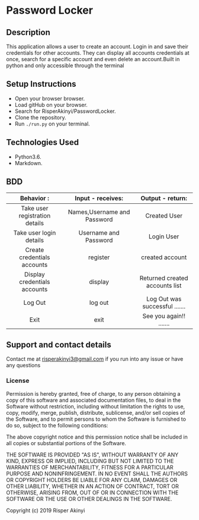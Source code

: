 # Password Locker

## Description

This application allows a user to create an account. Login in and save their credentials for other accounts. They can display all accounts credentials at once, search for a specific account and even delete an account.Built in python and only accessible through the terminal

## Setup Instructions

- Open your browser browser.
- Load gitHub on your browser.
- Search for RisperAkinyi/PasswordLocker.
- Clone the repository.
- Run `./run.py` on your terminal.

## Technologies Used

- Python3.6.
- Markdown.

## BDD

|           Behavior :           |      Input - receives:      |        Output - return:        |
| :----------------------------: | :-------------------------: | :----------------------------: |
| Take user registration details | Names,Username and Password |          Created User          |
|    Take user login details     |    Username and Password    |           Login User           |
|  Create credentials accounts   |          register           |        created account         |
|  Display credentials accounts  |           display           | Returned created accounts list |
|            Log Out             |           log out           | Log Out was successful ....... |
|              Exit              |            exit             |    See you again!! .......     |

## Support and contact details

Contact me at risperakinyi3@gmail.com if you run into any issue or have any questions

### License

Permission is hereby granted, free of charge, to any person obtaining a copy
of this software and associated documentation files, to deal
in the Software without restriction, including without limitation the rights
to use, copy, modify, merge, publish, distribute, sublicense, and/or sell
copies of the Software, and to permit persons to whom the Software is
furnished to do so, subject to the following conditions:

The above copyright notice and this permission notice shall be included in all
copies or substantial portions of the Software.

THE SOFTWARE IS PROVIDED "AS IS", WITHOUT WARRANTY OF ANY KIND, EXPRESS OR
IMPLIED, INCLUDING BUT NOT LIMITED TO THE WARRANTIES OF MERCHANTABILITY,
FITNESS FOR A PARTICULAR PURPOSE AND NONINFRINGEMENT. IN NO EVENT SHALL THE
AUTHORS OR COPYRIGHT HOLDERS BE LIABLE FOR ANY CLAIM, DAMAGES OR OTHER
LIABILITY, WHETHER IN AN ACTION OF CONTRACT, TORT OR OTHERWISE, ARISING FROM,
OUT OF OR IN CONNECTION WITH THE SOFTWARE OR THE USE OR OTHER DEALINGS IN THE
SOFTWARE.

Copyright (c) 2019 Risper Akinyi
